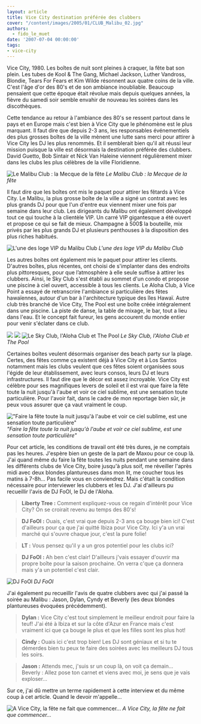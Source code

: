 ```yaml
---
layout: article
title: Vice City destination préférée des clubbers
cover: "/content/images/2005/01/CLUB_Malibu_02.jpg"
authors:
  - fido_le_muet
date: '2007-07-04 00:00:00'
tags:
- vice-city
---
```


Vice City, 1980. Les boîtes de nuit sont pleines à craquer, la fête bat son plein. Les tubes de Kool & The Gang, Michael Jackson, Luther Vandross, Blondie, Tears For Fears et Kim Wilde résonnent aux quatre coins de la ville. C'est l'âge d'or des 80's et de son ambiance inoubliable. Beaucoup pensaient que cette époque était révolue mais depuis quelques années, la fièvre du samedi soir semble envahir de nouveau les soirées dans les discothèques.

Cette tendance au retour à l'ambiance des 80's se ressent partout dans le pays et en Europe mais c'est bien à Vice City que le phénomène est le plus marquant. Il faut dire que depuis 2-3 ans, les responsables événementiels des plus grosses boîtes de la ville mènent une lutte sans merci pour attirer à Vice City les DJ les plus renommés. Et il semblerait bien qu'il ait réussi leur mission puisque la ville est désormais la destination préférée des clubbers. David Guetto, Bob Sintair et Nick Van Haleine viennent régulièrement mixer dans les clubs les plus célèbres de la ville Floridienne.

![Le Malibu Club : la Mecque de la fête](/content/images/2005/01/CLUB_Malibu_01.jpg)
_Le Malibu Club : la Mecque de la fête_

Il faut dire que les boîtes ont mis le paquet pour attirer les fêtards à Vice City. Le Malibu, la plus grosse boîte de la ville a signé un contrat avec les plus grands DJ pour que l'un d'entre eux viennent mixer une fois par semaine dans leur club. Les dirigeants du Malibu ont également développé tout ce qui touche à la clientèle VIP. Un carré VIP gigantesque a été ouvert et propose ce qui se fait de mieux. Champagne à 500$ la bouteille, mix privés par les plus grands DJ et plusieurs penthouses à la disposition des plus riches habitués.

![L'une des loge VIP du Malibu Club](/content/images/2005/01/CLUB_Malibu_Penthouse.jpg)
_L'une des loge VIP du Malibu Club_

Les autres boîtes ont également mis le paquet pour attirer les clients. D'autres boîtes, plus récentes, ont choisi de s'implanter dans des endroits plus pittoresques, pour que l’atmosphère à elle seule suffise à attirer les clubbers. Ainsi, le Sky Club s'est établi au sommet d'un condo et propose une piscine à ciel ouvert, accessible à tous les clients. Le Aloha Club, à Vice Point a essayé de retranscrire l'ambiance si particulière des fêtes hawaïennes, autour d'un bar à l'architecture typique des îles Hawaï. Autre club très branché de Vice City, The Pool est une boîte créée intégralement dans une piscine. La piste de danse, la table de mixage, le bar, tout a lieu dans l'eau. Et le concept fait fureur, les gens accourent du monde entier pour venir s'éclater dans ce club.

![](/content/images/2005/01/CLUB_Terrasse.jpg)
![](/content/images/2005/01/CLUB_Open_Bar.jpg)
![Le Sky Club, l'Aloha Club et The Pool](/content/images/2005/01/CLUB_Pool_Bar.jpg)
_Le Sky Club, l'Aloha Club et The Pool_

Certaines boîtes veulent désormais organiser des beach party sur la plage. Certes, des fêtes comme ça existent déjà à Vice City et à Los Santos notamment mais les clubs veulent que ces fêtes soient organisées sous l'égide de leur établissement, avec leurs consos, leurs DJ et leurs infrastructures. Il faut dire que le décor est assez incroyable. Vice City est célèbre pour ses magnifiques levers de soleil et il est vrai que faire la fête toute la nuit jusqu'à l'aube et voir ce ciel sublime, est une sensation toute particulière. Pour l'avoir fait, dans le cadre de mon reportage bien sûr, je peux vous assurer que ça vaut vraiment le coup.

!["Faire la fête toute la nuit jusqu'à l'aube et voir ce ciel sublime, est une sensation toute particulière"](/content/images/2005/01/CLUB_Sun.jpg)
_"Faire la fête toute la nuit jusqu'à l'aube et voir ce ciel sublime, est une sensation toute particulière"_

Pour cet article, les conditions de travail ont été très dures, je ne comptais pas les heures. J'espère bien un geste de la part de Maxou pour ce coup là. J'ai quand même du faire la fête toutes les nuits pendant une semaine dans les différents clubs de Vice City, boire jusqu'à plus soif, me réveiller l'après midi avec deux blondes plantureuses dans mon lit, me coucher tous les matins à 7-8h... Pas facile vous en conviendrez. Mais c'était la condition nécessaire pour interviewer les clubbers et les DJ. J'ai d'ailleurs pu recueillir l'avis de DJ FoOl, le DJ de l'Aloha.

> **Liberty Tree :** Comment expliquez-vous ce regain d'intérêt pour Vice City? On se croirait revenu au temps des 80's!

> **DJ FoOl :** Ouais, c'est vrai que depuis 2-3 ans ça bouge bien ici! C'est d'ailleurs pour ça que j'ai quitté Ibiza pour Vice City. Ici y'a un vrai marché qui s'ouvre chaque jour, c'est la pure folie!

> **LT :** Vous pensez qu'il y a un gros potentiel pour les clubs ici?

> **DJ FoOl :** Ah ben c'est clair! D'ailleurs j'vais essayer d'ouvrir ma propre boîte pour la saison prochaine. On verra c'que ça donnera mais y'a un potentiel c'est clair.

![DJ FoOl](/content/images/2005/01/CLUB_DJ.jpg)
_DJ FoOl_

J'ai également pu recueillir l'avis de quatre clubbers avec qui j'ai passé la soirée au Malibu : Jason, Dylan, Cyndy et Beverly (les deux blondes plantureuses évoquées précédemment).

> **Dylan :** Vice City c'est tout simplement le meilleur endroit pour faire la teuf! J'ai été à Ibiza et sur la côte d'Azur en France mais c'est vraiment ici que ça bouge le plus et que les filles sont les plus hot!

> **Cindy :** Ouais ici c'est trop bien! Les DJ sont géniaux et si tu te démerdes bien tu peux te faire des soirées avec les meilleurs DJ tous les soirs.

> **Jason :** Attends mec, j'suis sr un coup là, on voit ça demain...  
> Beverly : Allez pose ton carnet et viens avec moi, je sens que je vais exploser...

Sur ce, j'ai dû mettre un terme rapidement à cette interview et du même coup à cet article. Quand le devoir m'appelle...

![A Vice City, la fête ne fait que commencer...](/content/images/2005/01/CLUB_Malibu_02.jpg)
_A Vice City, la fête ne fait que commencer..._